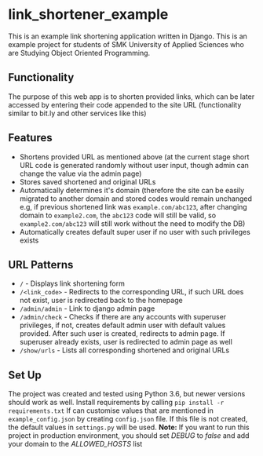 # link_shortener_example
This is an example link shortening application written in Django. This is an example project for students of SMK University of Applied Sciences who are  Studying Object Oriented Programming. 

## Functionality
The purpose of this web app is to shorten provided links, which can be later accessed by entering their code appended to the site URL (functionality similar to bit.ly and other services like this)

## Features

 - Shortens provided URL as mentioned above (at the current stage short URL code is generated randomly without user input, though admin can change the value via the admin page)
 - Stores saved shortened and original URLs
 - Automatically determines it's domain (therefore the site can be easily migrated to another domain and stored codes would remain unchanged e.g, if previous shortened link was  `example.com/abc123`, after changing domain to `example2.com`, the `abc123` code will still be valid, so `example2.com/abc123` will still work without the need to modify the DB)
 - Automatically creates default super user if no user with such privileges exists


## URL Patterns

 - `/` - Displays link shortening form
 - `/<link_code>` - Redirects to the corresponding URL, if such URL does not exist, user is redirected back to the homepage
 - `/admin/admin` - Link to django admin page
 - `/admin/check` - Checks if there are any accounts with superuser privileges, if not, creates default admin user with default values provided. After such user is created, redirects to admin page. If superuser already exists, user is redirected to admin page as well
 - `/show/urls` - Lists all corresponding shortened and original URLs

## Set Up

The project was created and tested using Python 3.6, but newer versions should work as well. Install requirements by calling `pip install -r requirements.txt`
If can customise values that are mentioned in `example_config.json` by creating `config.json` file. If this file is not created, the default values in `settings.py` will be used.
**Note:** If you want to run this project in production environment, you should set *DEBUG* to *false* and add your domain to the *ALLOWED_HOSTS* list  
